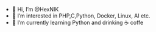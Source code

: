 - 👋 Hi, I’m @HexNIK
- 👀 I’m interested in PHP,C,Python, Docker, Linux, AI etc.
- 🌱 I’m currently learning Python and drinking ☕ coffe

<!---
HexNIK/HexNIK is a ✨ special ✨ repository because its `README.md` (this file) appears on your GitHub profile.
You can click the Preview link to take a look at your changes.
--->

